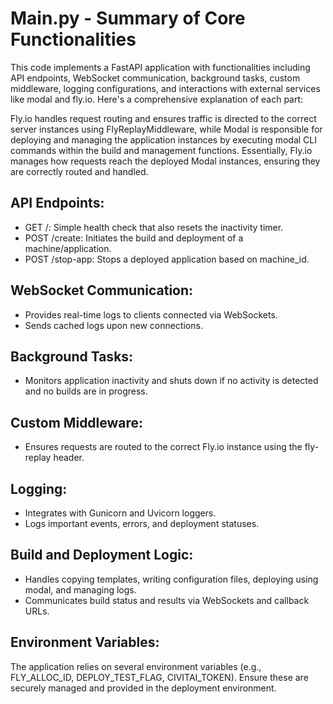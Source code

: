 # Main.py - Summary of Core Functionalities
This code implements a FastAPI application with functionalities including API endpoints, WebSocket communication, background tasks, custom middleware, logging configurations, and interactions with external services like modal and fly.io. Here's a comprehensive explanation of each part:

Fly.io handles request routing and ensures traffic is directed to the correct server instances using FlyReplayMiddleware, while Modal is responsible for deploying and managing the application instances by executing modal CLI commands within the build and management functions. Essentially, Fly.io manages how requests reach the deployed Modal instances, ensuring they are correctly routed and handled.

## API Endpoints:
- GET /: Simple health check that also resets the inactivity timer.
- POST /create: Initiates the build and deployment of a machine/application.
- POST /stop-app: Stops a deployed application based on machine_id.

## WebSocket Communication:
- Provides real-time logs to clients connected via WebSockets.
- Sends cached logs upon new connections.

## Background Tasks:
- Monitors application inactivity and shuts down if no activity is detected and no builds are in progress.

## Custom Middleware:
- Ensures requests are routed to the correct Fly.io instance using the fly-replay header.

## Logging:
- Integrates with Gunicorn and Uvicorn loggers.
- Logs important events, errors, and deployment statuses.

## Build and Deployment Logic:
- Handles copying templates, writing configuration files, deploying using modal, and managing logs.
- Communicates build status and results via WebSockets and callback URLs.

## Environment Variables:
The application relies on several environment variables (e.g., FLY_ALLOC_ID, DEPLOY_TEST_FLAG, CIVITAI_TOKEN). Ensure these are securely managed and provided in the deployment environment.